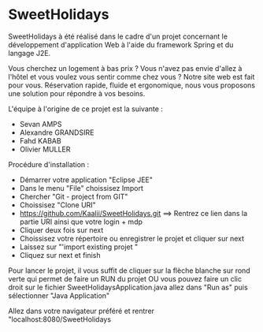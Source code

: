 # SweetHolidays

SweetHolidays à été réalisé dans le cadre d'un projet concernant le développement d'application Web à l'aide du framework Spring et du langage J2E.

Vous cherchez un logement à bas prix ? Vous n'avez pas envie d'allez à l'hôtel et vous voulez vous sentir comme chez vous ?
Notre site web est fait pour vous.
Réservation rapide, fluide et ergonomique, nous vous proposons une solution pour répondre à vos besoins.

  L'équipe à l'origine de ce projet est la suivante : 
  - Sevan AMPS
  - Alexandre GRANDSIRE
  - Fahd  KABAB
  - Olivier MULLER 

  Procédure d'installation : 
  - Démarrer votre application "Eclipse JEE"
  - Dans le menu "File" choissisez Import
  - Chercher "Git - project from GIT"
  - Choissisez "Clone URI"
  - https://github.com/Kaalii/SweetHolidays.git  ==> Rentrez ce lien dans la partie URI ainsi que votre login + mdp 
  - Cliquer deux fois sur next 
  - Choissisez votre répertoire ou enregistrer le projet et cliquer sur next
  - Laissez sur "'import existing projet "
  - Cliquez sur next et finish 

Pour lancer le projet, il vous suffit de cliquer sur la flèche blanche sur rond verte qui permet de faire un RUN du projet OU vous pouvez faire un clic droit sur le fichier SweetHolidaysApplication.java allez dans "Run as" puis sélectionner "Java Application" 

Allez dans votre navigateur préféré et rentrer "localhost:8080/SweetHolidays

  

